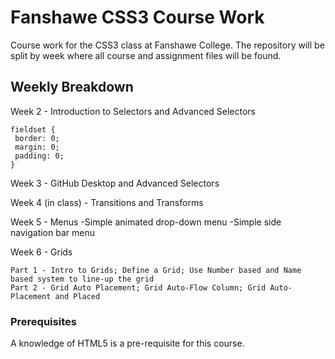 # Fanshawe CSS3 Course Work

Course work for the CSS3 class at Fanshawe College. The repository will be split by week where all course and assignment files will be found.

## Weekly Breakdown

Week 2 - Introduction to Selectors and Advanced Selectors

```
fieldset {
 border: 0;
 margin: 0;
 padding: 0;
}
```

Week 3 - GitHub Desktop and Advanced Selectors

Week 4 (in class) - Transitions and Transforms

Week 5 - Menus
 -Simple animated drop-down menu
 -Simple side navigation bar menu
 
Week 6 - Grids
```
Part 1 - Intro to Grids; Define a Grid; Use Number based and Name based system to line-up the grid
Part 2 - Grid Auto Placement; Grid Auto-Flow Column; Grid Auto-Placement and Placed
```
### Prerequisites

A knowledge of HTML5 is a pre-requisite for this course.

